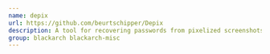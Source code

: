```yaml
---
name: depix
url: https://github.com/beurtschipper/Depix
description: A tool for recovering passwords from pixelized screenshots.
group: blackarch blackarch-misc
---
```

